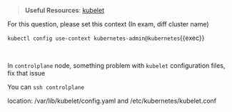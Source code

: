 
> <strong>Useful Resources</strong>: [kubelet](https://kubernetes.io/docs/reference/command-line-tools-reference/kubelet/)

For this question, please set this context (In exam, diff cluster name)

`kubectl config use-context kubernetes-admin@kubernetes`{{exec}}

<br>

In `controlplane` node, something problem with `kubelet` configuration files, fix that issue 

You can `ssh controlplane`

location: /var/lib/kubelet/config.yaml and /etc/kubernetes/kubelet.conf